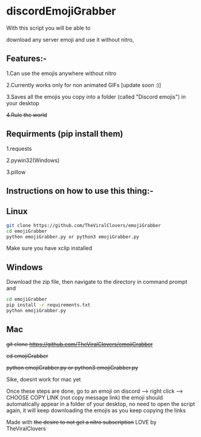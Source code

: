 # discordEmojiGrabber
With this script you will be able to

download any server emoji and use it without nitro,

## Features:-

  1.Can use the emojis anywhere without nitro
  
  2.Currently works only for non animated GIFs [update soon :)]
  
  3.Saves all the emojis you copy into a folder (called "Discord emojis") in your desktop
  
  ~~4.Rule the world~~
## Requirments (pip install them)
  1.requests
  
  2.pywin32(Windows)
    
  3.pillow
  
  
  ## Instructions on how to use this thing:-
   ## Linux
  ```sh
  git clone https://github.com/TheViralClovers/emojiGrabber
  cd emojiGrabber
  python emojiGrabber.py or python3 emojiGrabber.py
  ```
   Make sure you have xclip installed
   
  ## Windows
   Download the zip file, then navigate to the directory in command prompt and
  ```sh
  cd emojiGrabber
  pip install -r requirements.txt
  python emojiGrabber.py
  ```
  ## Mac
  ~~git clone https://github.com/TheViralClovers/emojiGrabber~~
  
  ~~cd emojiGrabber~~
  
  ~~python emojiGrabber.py or python3 emojiGrabber.py~~
  
  Sike, doesnt work for mac yet
    
Once these steps are done, go to an emoji on discord --> right click --> CHOOSE COPY LINK (not copy message link)
the emoji should automatically appear in a folder of your desktop, no need to open the script again, it will keep downloading the emojis as you keep copying the links
    
  Made with ~~the desire to not get a nitro subscription~~ LOVE by TheViralClovers
